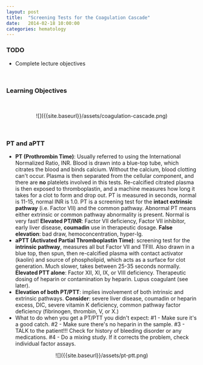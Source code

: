 ```yaml
---
layout: post
title:  "Screening Tests for the Coagulation Cascade"
date:   2014-02-18 10:00:00
categories: hematology
---
```


### TODO
- Complete lecture objectives

<span><br></span>

### Learning Objectives

<span><br></span>

<div style="text-align:center;" markdown="1">
![]({{site.baseurl}}/assets/coagulation-cascade.png)
</div>

<span><br></span>

### PT and aPTT
- **PT (Prothrombin Time)**: Usually referred to using the International Normalized Ratio, INR. Blood is drawn into a blue-top tube, which citrates the blood and binds calcium. Without the calcium, blood clotting can't occur. Plasma is then separated from the cellular component, and there are **no** platelets involved in this tests. Re-calcified citrated plasma is then exposed to thromboplastin, and a machine measures how long it takes for a clot to form and drop out. PT is measured in seconds, normal is 11-15, normal INR is 1.0. PT is a screening test for the **intact extrinsic pathway** (i.e. Factor VII) and the common pathway. Abnormal PT means either extrinsic or common pathway abnormality is present. Normal is very fast! **Elevated PT/INR**: Factor VII deficiency, Factor VII inhibitor, early liver disease, **coumadin** use in therapeutic dosage. **False elevation**: bad draw, hemoconcentration, hyper-Ig.
- **aPTT (Activated Partial Thromboplastin Time)**: screening test for the **intrinsic pathway**, measures all but Factor VII and TFIII. Also drawn in a blue top, then spun, then re-calcified plasma with contact activator (kaolin) and source of phospholipid, which acts as a surface for clot generation. Much slower, takes between 25-35 seconds normally. **Elevated PTT alone**: Factor XII, XI, IX, or VIII deficiency. Therapeutic dosing of heparin or contamination by heparin. Lupus coagulant (see later).
- **Elevation of both PT/PTT**: implies involvement of both intrinsic and extrinsic pathways. **Consider**: severe liver disease, coumadin or heparin excess, DIC, severe vitamin K deficiency, common pathway factor deficiency (fibrinogen, thrombin, V, or X.)
- What to do when you get a PT/PTT you didn't expect: #1 - Make sure it's a good catch. #2 - Make sure there's no heparin in the sample. #3 - TALK to the patient!!! Check for history of bleeding disorder or any medications. #4 - Do a mixing study. If it corrects the problem, check individual factor assays.

<div style="text-align:center;" markdown="1">
![]({{site.baseurl}}/assets/pt-ptt.png)
</div>
